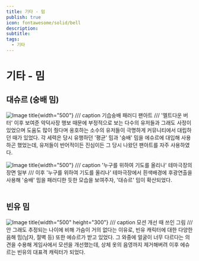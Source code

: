```yaml
---
title: 기타 - 밈
publish: true
icon: fontawesome/solid/bell
description: 
subtitle: 
tags:
  - 기타
---
```


# 기타 - 밈

## 대슈르 (숭배 밈)
![Image title](https://vitamink1.github.io/ashur-note/assets/others/daeshur.png){width="500"}
/// caption
기습숭배 패러디 팬아트
///
'멜트다운 버터' 이후 보여준 악덕사장 행보 때문에 부정적으로 보는 다수의 유저들과 그래도 사정이 있었으며 도움도 많이 줬다며 옹호하는 소수의 유저들이 극명하게 커뮤니티에서 대립하던 때가 있었다. 각 세력은 당시 유행하던 '평균' 밈과 '숭배' 밈을 에슈르에 대입해 사용하곤 했었는데, 유저들이 반어적이든 진심이든 그 당시 나왔던 팬아트를 자주 사용하였다. 


![Image title](https://vitamink1.github.io/ashur-note/assets/story/s1_event_joanne_3.png){width="500"}
/// caption
'누구를 위하여 기도를 올리나' 테마극장의 장면 일부
///
이후 '누구를 위하여 기도를 올리나' 테마극장에서 흰색배경에 후광연출을 사용해 '숭배' 밈을 패러디한 듯한 모습을 보여주자, '대슈르' 밈이 확산되었다.
<br>
<br>

## 빈유 밈
![Image title](https://vitamink1.github.io/ashur-note/assets/others/animchange.gif){width="500" height="300"}
/// caption
모션 개선 때 쓰인 그림
///
안 그래도 추정되는 나이에 비해 가슴이 거의 없다는 이유로, 빈유 캐릭터에 대한 다양한 음해 밈(남자, 절벽 등) 또한 에슈르가 받고 있었다. 그 와중에 얼굴이 너무 다르다는 의견을 수용해 게임사에서 모션을 개선했는데, 상체 옷의 음영까지 제거해버려 이후 에슈르는 빈유의 대표격 캐릭터가 되었다.
<br>
<br>
